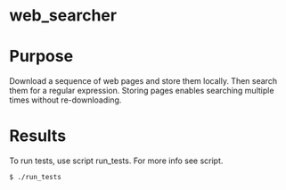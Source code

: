 # web_searcher

# Purpose
Download a sequence of web pages and store them locally.
Then search them for a regular expression.
Storing pages enables searching multiple times without re-downloading.

# Results
To run tests, use script run_tests. For more info see script.

    $ ./run_tests
